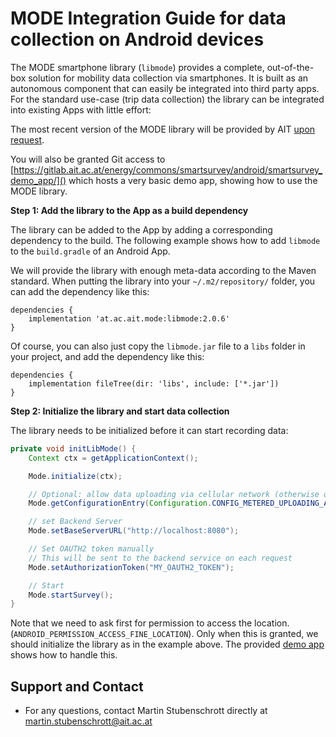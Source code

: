 # MODE Integration Guide for data collection on Android devices

The MODE smartphone library (`libmode`) provides a complete, out-of-the-box
solution for mobility data collection via smartphones. It is built as an
autonomous component that can easily be integrated into third party apps. For
the standard use-case (trip data collection) the library can be integrated into
existing Apps with little effort:

The most recent version of the MODE library will be provided by AIT
[upon request](mailto:martin.stubenschrott@ait.ac.at). 

You will also be granted Git access to 
[https://gitlab.ait.ac.at/energy/commons/smartsurvey/android/smartsurvey_demo_app/]()
which hosts a very basic demo app, showing how to use the MODE library.

**Step 1: Add the library to the App as a build dependency**

The library can be added to the App by adding a corresponding dependency to the build. The following example shows how to add `libmode` to the `build.gradle` of an Android App.

We will provide the library with enough meta-data according to the Maven standard.
When putting the library into your `~/.m2/repository/` folder, you can add the dependency
like this:
```
dependencies {
    implementation 'at.ac.ait.mode:libmode:2.0.6'
}
```

Of course, you can also just copy the `libmode.jar` file to a `libs` folder
in your project, and add the dependency like this:
```
dependencies {
    implementation fileTree(dir: 'libs', include: ['*.jar'])
}
```


**Step 2: Initialize the library and start data collection**

The library needs to be initialized before it can start recording data: 

```java
private void initLibMode() {
    Context ctx = getApplicationContext();

    Mode.initialize(ctx);

    // Optional: allow data uploading via cellular network (otherwise data only gets uploaded when on WiFi)
    Mode.getConfigurationEntry(Configuration.CONFIG_METERED_UPLOADING_ALLOWED).setBooleanValue(ctx, true);

    // set Backend Server
    Mode.setBaseServerURL("http://localhost:8080");

    // Set OAUTH2 token manually
    // This will be sent to the backend service on each request
    Mode.setAuthorizationToken("MY_OAUTH2_TOKEN");

    // Start
    Mode.startSurvey();
}
```

Note that we need to ask first for permission to access the location.
(`ANDROID_PERMISSION_ACCESS_FINE_LOCATION`).
Only when this is granted, we should initialize the library as in the example above.
The provided [demo app](https://gitlab.ait.ac.at/energy/commons/smartsurvey/android/smartsurvey_demo_app/) shows how to handle this.

## Support and Contact

- For any questions, contact Martin Stubenschrott directly at
  [martin.stubenschrott@ait.ac.at](mailto:martin.stubenschrott@ait.ac.at)